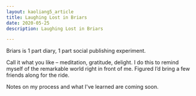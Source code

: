 ```yaml
---
layout: kaoliang5_article
title: Laughing Lost in Briars
date: 2020-05-25
description: Laughing Lost in Briars

---
```


Briars is 1 part diary, 1 part social publishing experiment.

Call it what you like – meditation, gratitude, delight. I do this to remind myself of the remarkable world right in front of me. Figured I’d bring a few friends along for the ride.

Notes on my process and what I've learned are coming soon.


